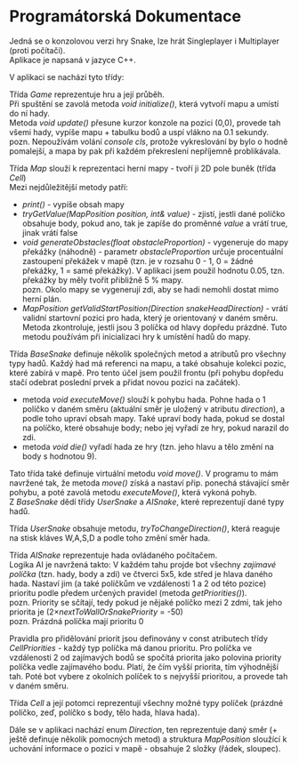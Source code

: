 # Programátorská Dokumentace
Jedná se o konzolovou verzi hry Snake, lze hrát Singleplayer i Multiplayer (proti počítači).\
Aplikace je napsaná v jazyce C++.

V aplikaci se nachází tyto třídy:

Třída *Game* reprezentuje hru a její průběh.\
Při spuštění se zavolá metoda *void initialize()*, která vytvoří mapu a umístí do ní hady.  
Metoda *void update()* přesune kurzor konzole na pozici (0,0), provede tah všemi hady, vypíše mapu + tabulku bodů a uspí vlákno na 0.1 sekundy.\
pozn. Nepoužívám volání *console cls*, protože vykreslování by bylo o hodně pomalejší, a mapa by pak při každém překreslení nepříjemně problikávala.

Třída *Map* slouží k reprezentaci herní mapy - tvoří ji 2D pole buněk (třída *Cell*)\
Mezi nejdůležitější metody patří:
- *print()* - vypíše obsah mapy
- *tryGetValue(MapPosition position, int& value)* - zjistí, jestli dané políčko obsahuje body, pokud ano, tak je zapíše do proměnné *value* a vrátí true, jinak vrátí false
- *void generateObstacles(float obstacleProportion)* - vygeneruje do mapy překážky (náhodně) - parametr *obstacleProportion* určuje procentuální zastoupení překážek v mapě (tzn. je v rozsahu 0 - 1, 0 = žádné překážky, 1 = samé překážky). V aplikaci jsem použil hodnotu 0.05, tzn. překážky by měly tvořit přibližně 5 % mapy.\
pozn. Okolo mapy se vygenerují zdi, aby se hadi nemohli dostat mimo herní plán.
- *MapPosition getValidStartPosition(Direction snakeHeadDirection)* - vrátí validní startovní pozici pro hada, který je orientovaný v daném směru. Metoda zkontroluje, jestli jsou 3 políčka od hlavy dopředu prázdné. Tuto metodu používám při inicializaci hry k umístění hadů do mapy. 

Třída *BaseSnake* definuje několik společných metod a atributů pro všechny typy hadů.
Každý had má referenci na mapu, a také obsahuje kolekci pozic, které zabírá v mapě. Pro tento účel jsem použil frontu (při pohybu dopředu stačí odebrat poslední prvek a přidat novou pozici na začátek).
- metoda *void executeMove()* slouží k pohybu hada. Pohne hada o 1 políčko v daném směru (aktuální směr je uložený v atributu *direction*), a podle toho upraví obsah mapy. Také upraví body hada, pokud se dostal na políčko, které obsahuje body; nebo jej vyřadí ze hry, pokud narazil do zdi.
- metoda *void die()* vyřadí hada ze hry (tzn. jeho hlavu a tělo změní na body s hodnotou 9).

Tato třída také definuje virtuální metodu *void move()*. V programu to mám navržené tak, že metoda *move()* získá a nastaví přip. ponechá stávající směr pohybu, a poté zavolá metodu *executeMove()*, která vykoná pohyb.\
Z *BaseSnake* dědí třídy *UserSnake* a *AISnake*, které reprezentují dané typy hadů. 

Třída *UserSnake* obsahuje metodu, *tryToChangeDirection()*, která reaguje na stisk kláves W,A,S,D a podle toho změní směr hada.

Třída *AISnake* reprezentuje hada ovládaného počítačem.\
Logika AI je navržená takto: V každém tahu projde bot všechny *zajímavé políčka* (tzn. hady, body a zdi) ve čtverci 5x5, kde střed je hlava daného hada. Nastaví jim (a také políčkům ve vzdálenosti 1 a 2 od této pozice) prioritu podle předem určených pravidel (metoda *getPriorities()*). \
pozn. Priority se sčítají, tedy pokud je nějaké políčko mezi 2 zdmi, tak jeho priorita je (2$\times$*nextToWallOrSnakePriority* = -50)\
pozn. Prázdná políčka mají prioritu 0

Pravidla pro přidělování priorit jsou definovány v const atributech třídy *CellPriorities* - každý typ políčka má danou prioritu. Pro políčka ve vzdálenosti 2 od zajímavých bodů se spočítá priorita jako polovina priority políčka vedle zajímavého bodu.
Platí, že čím vyšší priorita, tím výhodnější tah. Poté bot vybere z okolních políček to s nejvyšší prioritou, a provede tah v daném směru.

Třída *Cell* a její potomci reprezentují všechny možné typy políček (prázdné políčko, zeď, políčko s body, tělo hada, hlava hada).

Dále se v aplikaci nachází enum *Direction*, ten reprezentuje daný směr (+ ještě definuje několik pomocných metod)  a struktura *MapPosition* sloužící k uchování informace o pozici v mapě - obsahuje 2 složky (řádek, sloupec).